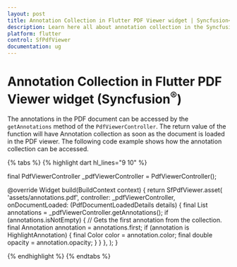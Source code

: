 ```yaml
---
layout: post
title: Annotation Collection in Flutter PDF Viewer widget | Syncfusion<sup>&reg;</sup>
description: Learn here all about annotation collection in the Syncfusion<sup>&reg;</sup> Flutter PDF Viewer (SfPdfViewer) widget and more.
platform: flutter
control: SfPdfViewer
documentation: ug
---
```


# Annotation Collection in Flutter PDF Viewer widget (Syncfusion<sup>&reg;</sup>)

The annotations in the PDF document can be accessed by the `getAnnotations` method of the `PdfViewerController`. The return value of the function will have Annotation collection as soon as the document is loaded in the PDF viewer. The following code example shows how the annotation collection can be accessed.

{% tabs %}
{% highlight dart hl_lines="9 10" %}

final PdfViewerController _pdfViewerController = PdfViewerController();

@override
Widget build(BuildContext context) {
  return SfPdfViewer.asset(
    'assets/annotations.pdf',
    controller: _pdfViewerController,
    onDocumentLoaded: (PdfDocumentLoadedDetails details) {
      final List<Annotation> annotations =
          _pdfViewerController.getAnnotations();
      if (annotations.isNotEmpty) {
        // Gets the first annotation from the collection.
        final Annotation annotation = annotations.first;
        if (annotation is HighlightAnnotation) {
          final Color color = annotation.color;
          final double opacity = annotation.opacity;
        }
      }
    },
  );
}

{% endhighlight %}
{% endtabs %}